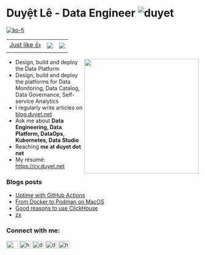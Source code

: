 <h1>Duyệt Lê - Data Engineer <img src="https://komarev.com/ghpvc/?username=duyet" alt="duyet" /></h1> 

[![ko-fi](https://ko-fi.com/img/githubbutton_sm.svg)](https://ko-fi.com/duyet)


|                                                                                                                     |                                                               |                                                                |
| ------------------------------------------------------------------------------------------------------------------- | ------------------------------------------------------------: | -------------------------------------------------------------: |
| [Just like 👍](https://poll.fizzy.wtf/vote?duyet.vote=yes&redirect=https://github.com/duyet) | ![](https://poll.fizzy.wtf/show?duyet.vote=yes) | ![](https://poll.fizzy.wtf/count?duyet.vote=yes) |



<img src="https://i.imgur.com/xwjP2uD.jpg" width="300" style="float: right" />

- Design, build and deploy the Data Platform
- Design, build and deploy the platforms for Data Monitoring, Data Catalog, Data Governance, Self-service Analytics
- I regularly write articles on [blog.duyet.net](https://blog.duyet.net)
- Ask me about **Data Engineering, Data Platform, DataOps, Kubernetes, Data Studio**
- Reaching **me at duyet dot net**
- My résumé: https://cv.duyet.net

### Blogs posts
<!-- BLOG-POST-LIST:START -->
- [Uptime with GitHub Actions](https://blog.duyet.net/2021/09/uptime-with-github-actions.html)
- [From Docker to Podman on MacOS](https://blog.duyet.net/2021/09/podman.html)
- [Good reasons to use ClickHouse](https://blog.duyet.net/2021/08/good-reasons-to-use-clickhouse.html)
- [zx](https://blog.duyet.net/2021/08/zx.html)
<!-- BLOG-POST-LIST:END -->

<p align="left">
<h3 align="left">Connect with me:</h3>
<a href="https://t.me/duyet" target="blank"><img align="center" src="https://cdn.jsdelivr.net/npm/simple-icons@3.0.1/icons/telegram.svg" alt="@duyet" height="20" width="30" /></a>
<a href="https://ko-fi.com/duyet" target="blank"><img align="center" src="https://cdn.jsdelivr.net/npm/simple-icons@3.0.1/icons/ko-fi.svg" alt="https://ko-fi.com/duyet" height="20" width="30" /></a>
<a href="https://twitter.com/duyetdev" target="blank"><img align="center" src="https://cdn.jsdelivr.net/npm/simple-icons@3.0.1/icons/twitter.svg" alt="duyetdev" height="20" width="30" /></a>
<a href="https://linkedin.com/in/duyet" target="blank"><img align="center" src="https://cdn.jsdelivr.net/npm/simple-icons@3.0.1/icons/linkedin.svg" alt="duyet" height="20" width="30" /></a>
<a href="https://blog.duyet.net/rss.xml" target="blank"><img align="center" src="https://cdn.jsdelivr.net/npm/simple-icons@3.0.1/icons/rss.svg" alt="https://blog.duyet.net/rss.xml" height="20" width="30" /></a>

</p>




